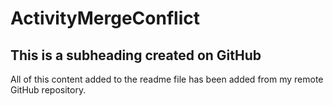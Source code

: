 # ActivityMergeConflict

## This is a subheading created on GitHub

All of this content added to the readme file has been added from my remote GitHub repository.
